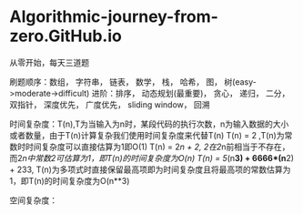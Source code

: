 # Algorithmic-journey-from-zero.GitHub.io

从零开始，每天三道题

刷题顺序：数组， 字符串， 链表， 数学， 栈， 哈希， 图， 树(easy->moderate->difficult)
    进阶：排序， 动态规划(最重要)， 贪心， 递归， 二分， 双指针， 深度优先， 广度优先， sliding window， 回溯


时间复杂度：T(n),T为当输入为n时，某段代码的执行次数，n为输入数据的大小或者数量，由于T(n)计算复杂我们使用时间复杂度来代替T(n)
            T(n) = 2 ,T(n)为常数时时间复杂度可以直接估算为1即O(1)
            T(n) = 2*n + 2, 2在2*n前相当于不存在，而2*n中常数2可估算为1，即T(n)的时间复杂度为O(n)
            T(n) = 5*(n**3) + 6666*(n**2) + 233, T(n)为多项式时直接保留最高项即为时间复杂度且将最高项的常数估算为1，即T(n)的时间复杂度为O(n**3)
            
空间复杂度：
